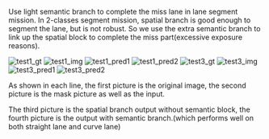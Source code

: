 
Use light semantic branch to complete the miss lane in lane segment mission.
In 2-classes segment mission, spatial branch is good enough to segment the lane, but is not robust. So we use the extra semantic branch to link up the spatial block to complete the miss part(excessive exposure reasons). 

![test1_gt](https://github.com/user-attachments/assets/f16480db-98c6-4ce7-9e68-68723971d9a4)
![test1_img](https://github.com/user-attachments/assets/927809b4-f2a0-41f1-9d86-7089fceceb10)
![test1_pred1](https://github.com/user-attachments/assets/399ac19d-8ce0-44dc-b0c3-5f08cb0de457)
![test1_pred2](https://github.com/user-attachments/assets/88ed748f-00fe-41d3-9a11-cef32b43635b)
![test3_gt](https://github.com/user-attachments/assets/2832d360-2d3d-4083-8062-9d11a74962ed)
![test3_img](https://github.com/user-attachments/assets/759399ef-bea1-40c0-92e8-19d238f48c0b)
![test3_pred1](https://github.com/user-attachments/assets/f31a7d17-98ca-4bee-9887-e870623f391c)
![test3_pred2](https://github.com/user-attachments/assets/7316587b-72d4-42de-8178-a5a270a93ef9)

As shown in each line, the first picture is the original image, the second picture is the mask picture as well as the input.

The third picture is the spatial branch output without semantic block, the fourth picture is the output with semantic branch.(which performs well on both straight lane and curve lane)
